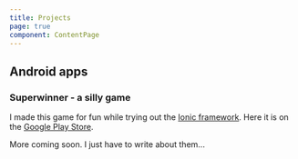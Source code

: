 ```yaml
---
title: Projects
page: true
component: ContentPage
---
```


## Android apps

### Superwinner - a silly game
I made this game for fun while trying out the [Ionic framework][1]. Here it is on the [Google Play Store](https://play.google.com/store/apps/details?id=com.ionicframework.superwinner746062).

More coming soon. I just have to write about them...


[1]: http://ionicframework.com/
